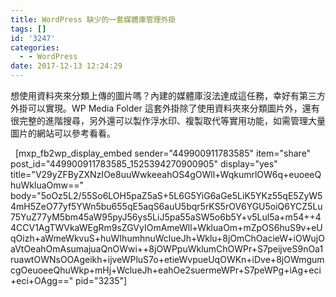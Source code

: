 ```yaml
---
title: WordPress 缺少的一套媒體庫管理外掛
tags: []
id: '3247'
categories:
  - - WordPress
date: 2017-12-13 12:24:29
---
```


想使用資料夾來分類上傳的圖片嗎？內建的媒體庫沒法達成這任務，幸好有第三方外掛可以實現。WP Media Folder 這套外掛除了使用資料夾來分類圖片外，還有很完整的進階搜尋，另外還可以製作浮水印、複製取代等實用功能，如需管理大量圖片的網站可以參考看看。
<!-- more -->
  \[mxp\_fb2wp\_display\_embed sender="449900911783585" item="share" post\_id="449900911783585\_1525394270900905" display="yes" title="V29yZFByZXNzIOe8uuWwkeeahOS4gOWll+WqkumrlOW6q+euoeeQhuWkluaOmw==" body="5oOz5L2/55So6LOH5paZ5aS+5L6G5YiG6aGe5LiK5YKz55qE5ZyW54mH5ZeO77yf5YWn5bu655qE5aqS6auU5bqr5rKS5rOV6YGU5oiQ6YCZ5Lu75YuZ77yM5bm45aW95pyJ56ys5LiJ5pa55aSW5o6b5Y+v5Lul5a+m54++44CCV1AgTWVkaWEgRm9sZGVyIOmAmeWll+WkluaOm+mZpOS6huS9v+eUqOizh+aWmeWkvuS+huWIhumhnuWclueJh+Wklu+8jOmChOacieW+iOWujOaVtOeahOmAsumajuaQnOWwi++8jOWPpuWklumChOWPr+S7peijveS9nOa1ruawtOWNsOOAgeikh+ijveWPluS7o+etieWvpueUqOWKn+iDve+8jOWmgumcgOeuoeeQhuWkp+mHj+WclueJh+eahOe2suermeWPr+S7peWPg+iAg+eci+eci+OAgg==" pid="3235"\]